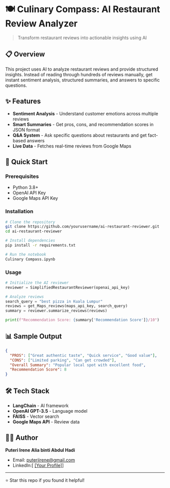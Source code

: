 # 🍽️ Culinary Compass: AI Restaurant Review Analyzer

> Transform restaurant reviews into actionable insights using AI

## 📋 Overview

This project uses AI to analyze restaurant reviews and provide structured insights. Instead of reading through hundreds of reviews manually, get instant sentiment analysis, structured summaries, and answers to specific questions.

## ✨ Features

- **Sentiment Analysis** - Understand customer emotions across multiple reviews
- **Smart Summaries** - Get pros, cons, and recommendation scores in JSON format
- **Q&A System** - Ask specific questions about restaurants and get fact-based answers
- **Live Data** - Fetches real-time reviews from Google Maps

## 🚀 Quick Start

### Prerequisites
- Python 3.8+
- OpenAI API Key
- Google Maps API Key

### Installation

```bash
# Clone the repository
git clone https://github.com/yourusername/ai-restaurant-reviewer.git
cd ai-restaurant-reviewer

# Install dependencies
pip install -r requirements.txt

# Run the notebook
Culinary Compass.ipynb
```

### Usage

```python
# Initialize the AI reviewer
reviewer = SimplifiedRestaurantReviewer(openai_api_key)

# Analyze reviews
search_query = "best pizza in Kuala Lumpur"
reviews = get_Maps_reviews(maps_api_key, search_query)
summary = reviewer.summarize_reviews(reviews)

print(f"Recommendation Score: {summary['Recommendation Score']}/10")
```

## 📊 Sample Output

```json
{
  "PROS": ["Great authentic taste", "Quick service", "Good value"],
  "CONS": ["Limited parking", "Can get crowded"],
  "Overall Summary": "Popular local spot with excellent food",
  "Recommendation Score": 8
}
```

## 🛠️ Tech Stack

- **LangChain** - AI framework
- **OpenAI GPT-3.5** - Language model
- **FAISS** - Vector search
- **Google Maps API** - Review data



## 👨‍💻 Author

**Puteri Irene Alia binti Abdul Hadi**
- Email: puteriirene@gmail.com
- LinkedIn:[ [[Your Profile]](https://www.linkedin.com/in/puteri-irene-alia-abdul-hadi-586a67a7/)]

---
⭐ Star this repo if you found it helpful!
